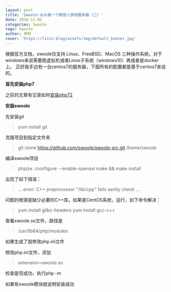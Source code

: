 ```yaml
---
layout: post
title: 'Swoole:从头做一个微信小游戏服务器（二）'
date: 2018-11-02
categories: Swoole
tags: Swoole
author: 李昕
cover: 'https://lixin.blog/assets/img/default_banner.jpg'
---
```


根据官方文档，swoole仅支持 Linux、FreeBSD、MacOS 三种操作系统，对于windows来说需要跑虚拟机或者Linux子系统（windows10）再或者是docker上。
正好我手边有一台centos7的服务器，下面所有的配置都是基于centos7来说的。

**首先安装php7**

之前的文章有记录如何[安装php72](https://lixin.blog/2018/11/01/php-php72-install.html)

**安装swoole**

先安装git

>yum install git

克隆项目到指定文件夹

>git clone https://github.com/swoole/swoole-src.git /home/swoole

编译swoole项目

>phpize
./configure --enable-openssl
make && make install

出现了如下错误：

>...
error: C++ preprocessor "/lib/cpp" fails sanity check 
...

问题的根源是缺少必要的C++库。如果是CentOS系统，运行，如下命令解决：

>yum install glibc-headers
yum install gcc-c++
 
查看swoole.so文件，路径是

>/usr/lib64/php/modules

如果生成了就修改php.ini文件

修改php.ini文件，添加

>extension=swoole.so

检查是否成功，执行php -m

如果有swoole模块就说明安装成功
